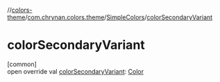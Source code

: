 //[colors-theme](../../../index.md)/[com.chrynan.colors.theme](../index.md)/[SimpleColors](index.md)/[colorSecondaryVariant](color-secondary-variant.md)

# colorSecondaryVariant

[common]\
open override val [colorSecondaryVariant](color-secondary-variant.md): [Color](../../../../colors-core/colors-core/com.chrynan.colors/-color/index.md)
